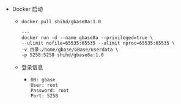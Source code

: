 - Docker 启动
	- ```
	  docker pull shihd/gbase8a:1.0
	  
	  ---
	  docker run -d --name gbase8a --privileged=true \
	  --ulimit nofile=65535:65535 --ulimit nproc=65535:65535 \
	  -v 目录:/home/gbase/GBase/userdata \
	  -p 5258:5258 shihd/gbase8a:1.0
	  ```
	- 登录信息
		- ```
		  DB: gbase
		  User: root
		  Password: root
		  Port: 5258
		  ```